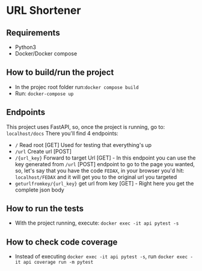 # URL Shortener
## Requirements
 - Python3
 - Docker/Docker compose

## How to build/run the project
 - In the projec root folder run:`docker compose build`
 - Run: `docker-compose up`

## Endpoints
This project uses FastAPI, so, once the project is running, go to: `localhost/docs`
There you'll find 4 endpoints:
 - `/` Read root [GET] Used for testing that everything's up
 - `/url` Create url [POST]
 - `/{url_key}` Forward to target Url [GET] - In this endpoint you can
 use the key generated from `/url` [POST] endpoint to go to the page you wanted, so, let's say that you have the code `FEDAX`, in your browser you'd hit: `localhost/FEDAX` and it will get you to the original url you targeted
 - `geturlfromkey/{url_key}` get url from key [GET] - Right here you get the complete json body


## How to run the tests
 - With the project running, execute: `docker exec -it api pytest -s`

## How to check code coverage
 - Instead of executing `docker exec -it api pytest -s`, run `docker exec -it api coverage run -m pytest`